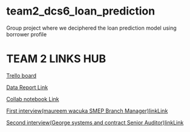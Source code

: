 # team2_dcs6_loan_prediction
Group project where we deciphered the loan prediction model using borrower profile
<h1>TEAM 2 LINKS HUB</h1>

<a href='https://trello.com/b/doZfBZIB/team2-tracking-template'>Trello board</a>

<a href='https://docs.google.com/document/d/1cdXo_8915Q9j0kt1lbFR93BNlnSFpBaVEV6AAKQYxjE/edit?ts=601a48fd'>Data Report Link</a>

<a href='https://colab.research.google.com/drive/1_thb2jQBBC3uOLHh3--z20B5iRjBizCQ?userstoinvite=fuinjoroge%40gmail.com&actionButton=1#scrollTo=YPMCNgBdD7ut'>Collab notebook  Link</a>

<a href='https://doc-0g-bo-docs.googleusercontent.com/docs/securesc/gc5gc3rpk396vi4r4589b45p3igl5sa2/jr0864nlscc9q9kgm8hqs479smi6gofd/1612521000000/15359376423628107819/15359376423628107819/1rTDF0z18xOx9H5IS_zUuOPnf9GX-hLdc?e=download&authuser=0'>First interview(maureem wacuka SMEP Branch Manager)linkLink</a>

<a href='https://doc-08-b0-docs.googleusercontent.com/docs/securesc/gc5gc3rpk396vi4r4589b45p3igl5sa2/3ld6pa5vp32l60kbv0qmkr8necncb342/1612521225000/13852864944882183031/15359376423628107819/1-MsyzZiql-uZIAbKt-5uw0wPkOeZCZ0Z?e=download&authuser=0'>Second interview(George systems and contract Senior Auditor)linkLink</a>
